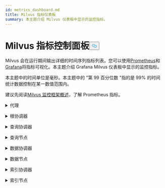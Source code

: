 ```yaml
---
id: metrics_dashboard.md
title: Milvus 指标仪表板
summary: 本主题介绍 Milvus 仪表板中显示的监控指标。
---
```

<h1 id="Milvus-Metrics-Dashboard" class="common-anchor-header">Milvus 指标控制面板<button data-href="#Milvus-Metrics-Dashboard" class="anchor-icon" translate="no">
      <svg translate="no"
        aria-hidden="true"
        focusable="false"
        height="20"
        version="1.1"
        viewBox="0 0 16 16"
        width="16"
      >
        <path
          fill="#0092E4"
          fill-rule="evenodd"
          d="M4 9h1v1H4c-1.5 0-3-1.69-3-3.5S2.55 3 4 3h4c1.45 0 3 1.69 3 3.5 0 1.41-.91 2.72-2 3.25V8.59c.58-.45 1-1.27 1-2.09C10 5.22 8.98 4 8 4H4c-.98 0-2 1.22-2 2.5S3 9 4 9zm9-3h-1v1h1c1 0 2 1.22 2 2.5S13.98 12 13 12H9c-.98 0-2-1.22-2-2.5 0-.83.42-1.64 1-2.09V6.25c-1.09.53-2 1.84-2 3.25C6 11.31 7.55 13 9 13h4c1.45 0 3-1.69 3-3.5S14.5 6 13 6z"
        ></path>
      </svg>
    </button></h1><p>Milvus 会在运行期间输出详细的时间序列指标列表。您可以使用<a href="https://prometheus.io/">Prometheus</a>和<a href="https://grafana.com/">Grafana</a>将指标可视化。本主题介绍 Grafana Milvus 仪表板中显示的监控指标。</p>
<p>本主题中的时间单位是毫秒。本主题中的 "第 99 百分位数 "指的是 99% 的时间统计数据控制在某一数值范围内。</p>
<p>建议先阅读<a href="/docs/zh/monitor_overview.md">Milvus 监控框架概述</a>，了解 Prometheus 指标。</p>
<p><details><summary>代理</summary></p>
<table>
<thead>
<tr><th>面板</th><th>面板描述</th><th>PromQL （Prometheus 查询语言）</th><th>使用的 Milvus 指标</th><th>Milvus 指标说明</th></tr>
</thead>
<tbody>
<tr><td>搜索向量计数率</td><td>过去两分钟内每个代理每秒查询的向量平均数。</td><td><code translate="no">sum(increase(milvus_proxy_search_vectors_count{app_kubernetes_io_instance=~&quot;$instance&quot;, app_kubernetes_io_name=&quot;$app_name&quot;, namespace=&quot;$namespace&quot;}[2m])/120) by (pod, node_id)</code></td><td><code translate="no">milvus_proxy_search_vectors_count</code></td><td>累计查询的向量数。</td></tr>
<tr><td>插入向量计数率</td><td>每个代理在过去两分钟内平均每秒插入的向量数。</td><td><code translate="no">sum(increase(milvus_proxy_insert_vectors_count{app_kubernetes_io_instance=~&quot;$instance&quot;, app_kubernetes_io_name=&quot;$app_name&quot;, namespace=&quot;$namespace&quot;}[2m])/120) by (pod, node_id)</code></td><td><code translate="no">milvus_proxy_insert_vectors_count</code></td><td>插入向量的累计数量。</td></tr>
<tr><td>搜索延迟</td><td>每个代理在过去两分钟内接收搜索和查询请求的平均延迟和第 99 百分位数。</td><td>P99:<br/> <code translate="no">histogram_quantile(0.99, sum by (le, query_type, pod, node_id) (rate(milvus_proxy_sq_latency_bucket{app_kubernetes_io_instance=~&quot;$instance&quot;, app_kubernetes_io_name=&quot;$app_name&quot;, namespace=&quot;$namespace&quot;}[2m])))</code> <br/> AVG:<br/> <code translate="no">sum(increase(milvus_proxy_sq_latency_sum{app_kubernetes_io_instance=~&quot;$instance&quot;, app_kubernetes_io_name=&quot;$app_name&quot;, namespace=&quot;$namespace&quot;}[2m])) by (pod, node_id, query_type) / sum(increase(milvus_proxy_sq_latency_count{app_kubernetes_io_instance=~&quot;$instance&quot;, app_kubernetes_io_name=&quot;$app_name&quot;, namespace=&quot;$namespace&quot;}[2m])) by (pod, node_id, query_type)</code></td><td><code translate="no">milvus_proxy_sq_latency</code></td><td>搜索和查询请求的延迟。</td></tr>
<tr><td>集合搜索延迟</td><td>每个代理在过去两分钟内接收特定集合的搜索和查询请求的平均延迟时间和第 99 百分位数。</td><td>P99:<br/> <code translate="no">histogram_quantile(0.99, sum by (le, query_type, pod, node_id) (rate(milvus_proxy_collection_sq_latency_bucket{app_kubernetes_io_instance=~&quot;$instance&quot;, app_kubernetes_io_name=&quot;$app_name&quot;, namespace=&quot;$namespace&quot;, collection_name=~&quot;$collection&quot;}[2m])))</code> <br/> AVG:<br/> <code translate="no">sum(increase(milvus_proxy_collection_sq_latency_sum{app_kubernetes_io_instance=~&quot;$instance&quot;, app_kubernetes_io_name=&quot;$app_name&quot;, namespace=&quot;$namespace&quot;, collection_name=~&quot;$collection&quot;}[2m])) by (pod, node_id, query_type) / sum(increase(milvus_proxy_collection_sq_latency_count{app_kubernetes_io_instance=~&quot;$instance&quot;, app_kubernetes_io_name=&quot;$app_name&quot;, namespace=&quot;$namespace&quot;, collection_name=~&quot;$collection&quot;}[2m])) by (pod, node_id, query_type)</code></td><td><code translate="no">milvus_proxy_collection_sq_latency_sum</code></td><td>对特定数据集的搜索和查询请求的延迟</td></tr>
<tr><td>突变延迟</td><td>每个代理在过去两分钟内接收突变请求的平均延迟时间和延迟时间的第 99 百分位数。</td><td>p99:<br/> <code translate="no">histogram_quantile(0.99, sum by (le, msg_type, pod, node_id) (rate(milvus_proxy_mutation_latency_bucket{app_kubernetes_io_instance=~&quot;$instance&quot;, app_kubernetes_io_name=&quot;$app_name&quot;, namespace=&quot;$namespace&quot;}[2m])))</code> <br/> avg:<br/> <code translate="no">sum(increase(milvus_proxy_mutation_latency_sum{app_kubernetes_io_instance=~&quot;$instance&quot;, app_kubernetes_io_name=&quot;$app_name&quot;, namespace=&quot;$namespace&quot;}[2m])) by (pod, node_id, msg_type) / sum(increase(milvus_proxy_mutation_latency_count{app_kubernetes_io_instance=~&quot;$instance&quot;, app_kubernetes_io_name=&quot;$app_name&quot;, namespace=&quot;$namespace&quot;}[2m])) by (pod, node_id, msg_type)</code></td><td><code translate="no">milvus_proxy_mutation_latency_sum</code></td><td>突变请求的延迟。</td></tr>
<tr><td>集合突变延迟</td><td>每个代理在过去两分钟内接收到特定集合的突变请求的平均延迟时间和第 99 百分位数。</td><td>P99:<br/> <code translate="no">histogram_quantile(0.99, sum by (le, query_type, pod, node_id) (rate(milvus_proxy_collection_sq_latency_bucket{app_kubernetes_io_instance=~&quot;$instance&quot;, app_kubernetes_io_name=&quot;$app_name&quot;, namespace=&quot;$namespace&quot;, collection_name=~&quot;$collection&quot;}[2m])))</code> <br/> AVG:<br/> <code translate="no">sum(increase(milvus_proxy_collection_sq_latency_sum{app_kubernetes_io_instance=~&quot;$instance&quot;, app_kubernetes_io_name=&quot;$app_name&quot;, namespace=&quot;$namespace&quot;, collection_name=~&quot;$collection&quot;}[2m])) by (pod, node_id, query_type) / sum(increase(milvus_proxy_collection_sq_latency_count{app_kubernetes_io_instance=~&quot;$instance&quot;, app_kubernetes_io_name=&quot;$app_name&quot;, namespace=&quot;$namespace&quot;, collection_name=~&quot;$collection&quot;}[2m])) by (pod, node_id, query_type)</code></td><td><code translate="no">milvus_proxy_collection_sq_latency_sum</code></td><td>向特定集合发送突变请求的延迟</td></tr>
<tr><td>等待搜索结果延迟</td><td>代理在过去两分钟内发送搜索和查询请求以及接收结果之间的平均延迟和第 99 百分位数。</td><td>p99:<br/> <code translate="no">histogram_quantile(0.99, sum by (le, query_type, pod, node_id) (rate(milvus_proxy_sq_wait_result_latency_bucket{app_kubernetes_io_instance=~&quot;$instance&quot;, app_kubernetes_io_name=&quot;$app_name&quot;, namespace=&quot;$namespace&quot;}[2m])))</code> <br/> avg:<br/> <code translate="no">sum(increase(milvus_proxy_sq_wait_result_latency_sum{app_kubernetes_io_instance=~&quot;$instance&quot;, app_kubernetes_io_name=&quot;$app_name&quot;, namespace=&quot;$namespace&quot;}[2m])) by (pod, node_id, query_type) / sum(increase(milvus_proxy_sq_wait_result_latency_count{app_kubernetes_io_instance=~&quot;$instance&quot;, app_kubernetes_io_name=&quot;$app_name&quot;, namespace=&quot;$namespace&quot;}[2m])) by (pod, node_id, query_type)</code></td><td><code translate="no">milvus_proxy_sq_wait_result_latency</code></td><td>发送搜索和查询请求与接收结果之间的延迟。</td></tr>
<tr><td>减少搜索结果延迟</td><td>过去两分钟内通过代理聚合搜索和查询结果的平均延迟和第 99 百分位数延迟。</td><td>P99:<br/> <code translate="no">histogram_quantile(0.99, sum by (le, query_type, pod, node_id) (rate(milvus_proxy_sq_reduce_result_latency_bucket{app_kubernetes_io_instance=~&quot;$instance&quot;, app_kubernetes_io_name=&quot;$app_name&quot;, namespace=&quot;$namespace&quot;}[2m])))</code> <br/> AVG:<br/> <code translate="no">sum(increase(milvus_proxy_sq_reduce_result_latency_sum{app_kubernetes_io_instance=~&quot;$instance&quot;, app_kubernetes_io_name=&quot;$app_name&quot;, namespace=&quot;$namespace&quot;}[2m])) by (pod, node_id, query_type) / sum(increase(milvus_proxy_sq_reduce_result_latency_count{app_kubernetes_io_instance=~&quot;$instance&quot;, app_kubernetes_io_name=&quot;$app_name&quot;, namespace=&quot;$namespace&quot;}[2m])) by (pod, node_id, query_type)</code></td><td><code translate="no">milvus_proxy_sq_reduce_result_latency</code></td><td>汇总每个查询节点返回的搜索和查询结果的延迟。</td></tr>
<tr><td>解码搜索结果延迟</td><td>过去两分钟内通过代理解码搜索和查询结果的平均延迟和第 99 百分位数延迟。</td><td>P99:<br/> <code translate="no">histogram_quantile(0.99, sum by (le, query_type, pod, node_id) (rate(milvus_proxy_sq_decode_result_latency_bucket{app_kubernetes_io_instance=~&quot;$instance&quot;, app_kubernetes_io_name=&quot;$app_name&quot;, namespace=&quot;$namespace&quot;}[2m])))</code> <br/> AVG:<br/> <code translate="no">sum(increase(milvus_proxy_sq_decode_result_latency_sum{app_kubernetes_io_instance=~&quot;$instance&quot;, app_kubernetes_io_name=&quot;$app_name&quot;, namespace=&quot;$namespace&quot;}[2m])) by (pod, node_id, query_type) / sum(increase(milvus_proxy_sq_decode_resultlatency_count{app_kubernetes_io_instance=~&quot;$instance&quot;, app_kubernetes_io_name=&quot;$app_name&quot;, namespace=&quot;$namespace&quot;}[2m])) by (pod, node_id, query_type)</code></td><td><code translate="no">milvus_proxy_sq_decode_result_latency</code></td><td>解码每个搜索和查询结果的延迟。</td></tr>
<tr><td>信息流对象数</td><td>过去两分钟内，每个代理在相应物理主题上创建的 msgstream 对象的平均、最大和最小数量。</td><td><code translate="no">avg(milvus_proxy_msgstream_obj_num{app_kubernetes_io_instance=~&quot;$instance&quot;, app_kubernetes_io_name=&quot;$app_name&quot;, namespace=&quot;$namespace&quot;}) by (pod, node_id) max(milvus_proxy_msgstream_obj_num{app_kubernetes_io_instance=~&quot;$instance&quot;, app_kubernetes_io_name=&quot;$app_name&quot;, namespace=&quot;$namespace&quot;}) by (pod, node_id) min(milvus_proxy_msgstream_obj_num{app_kubernetes_io_instance=~&quot;$instance&quot;, app_kubernetes_io_name=&quot;$app_name&quot;, namespace=&quot;$namespace&quot;}) by (pod, node_id)</code></td><td><code translate="no">milvus_proxy_msgstream_obj_num</code></td><td>在每个物理主题上创建的 msgstream 对象数。</td></tr>
<tr><td>突变发送延迟</td><td>每个代理在过去两分钟内发送插入或删除请求的平均延迟和第 99 百分位数。</td><td>P99:<br/> <code translate="no">histogram_quantile(0.99, sum by (le, msg_type, pod, node_id) (rate(milvus_proxy_mutation_send_latency_bucket{app_kubernetes_io_instance=~&quot;$instance&quot;, app_kubernetes_io_name=&quot;$app_name&quot;, namespace=&quot;$namespace&quot;}[2m])))</code> <br/> AVG:<br/> <code translate="no">sum(increase(milvus_proxy_mutation_send_latency_sum{app_kubernetes_io_instance=~&quot;$instance&quot;, app_kubernetes_io_name=&quot;$app_name&quot;, namespace=&quot;$namespace&quot;}[2m])) by (pod, node_id, msg_type) / sum(increase(milvus_proxy_mutation_send_latency_count{app_kubernetes_io_instance=~&quot;$instance&quot;, app_kubernetes_io_name=&quot;$app_name&quot;, namespace=&quot;$namespace&quot;}[2m])) by (pod, node_id, msg_type)</code></td><td><code translate="no">milvus_proxy_mutation_send_latency</code></td><td>发送插入或删除请求的延迟。</td></tr>
<tr><td>缓存命中率</td><td>过去两分钟内每秒包括<code translate="no">GeCollectionID</code> 、<code translate="no">GetCollectionInfo</code> 和<code translate="no">GetCollectionSchema</code> 在内的操作的平均缓存命中率。</td><td><code translate="no">sum(increase(milvus_proxy_cache_hit_count{app_kubernetes_io_instance=~&quot;$instance&quot;, app_kubernetes_io_name=&quot;$app_name&quot;, namespace=&quot;$namespace&quot;, cache_state=&quot;hit&quot;}[2m])/120) by(cache_name, pod, node_id) / sum(increase(milvus_proxy_cache_hit_count{app_kubernetes_io_instance=~&quot;$instance&quot;, app_kubernetes_io_name=&quot;$app_name&quot;, namespace=&quot;$namespace&quot;}[2m])/120) by(cache_name, pod, node_id)</code></td><td><code translate="no">milvus_proxy_cache_hit_count</code></td><td>每个缓存读取操作的命中率和失败率统计。</td></tr>
<tr><td>缓存更新延迟</td><td>过去两分钟内各代理更新缓存延迟的平均值和第 99 百分位数。</td><td>P99:<br/> <code translate="no">histogram_quantile(0.99, sum by (le, pod, node_id) (rate(milvus_proxy_cache_update_latency_bucket{app_kubernetes_io_instance=~&quot;$instance&quot;, app_kubernetes_io_name=&quot;$app_name&quot;, namespace=&quot;$namespace&quot;}[2m])))</code> <br/> AVG:<br/> <code translate="no">sum(increase(milvus_proxy_cache_update_latency_sum{app_kubernetes_io_instance=~&quot;$instance&quot;, app_kubernetes_io_name=&quot;$app_name&quot;, namespace=&quot;$namespace&quot;}[2m])) by (pod, node_id) / sum(increase(milvus_proxy_cache_update_latency_count{app_kubernetes_io_instance=~&quot;$instance&quot;, app_kubernetes_io_name=&quot;$app_name&quot;, namespace=&quot;$namespace&quot;}[2m])) by (pod, node_id)</code></td><td><code translate="no">milvus_proxy_cache_update_latency</code></td><td>每次更新缓存的延迟。</td></tr>
<tr><td>同步时间</td><td>每个代理在其相应物理通道中同步的平均、最大和最小历时。</td><td><code translate="no">avg(milvus_proxy_sync_epoch_time{app_kubernetes_io_instance=~&quot;$instance&quot;, app_kubernetes_io_name=&quot;$app_name&quot;, namespace=&quot;$namespace&quot;}) by (pod, node_id) max(milvus_proxy_sync_epoch_time{app_kubernetes_io_instance=~&quot;$instance&quot;, app_kubernetes_io_name=&quot;$app_name&quot;, namespace=&quot;$namespace&quot;}) by (pod, node_id) min(milvus_proxy_sync_epoch_time{app_kubernetes_io_instance=~&quot;$instance&quot;, app_kubernetes_io_name=&quot;$app_name&quot;, namespace=&quot;$namespace&quot;}) by (pod, node_id)</code></td><td><code translate="no">milvus_proxy_sync_epoch_time</code></td><td>每个物理通道的纪元时间（Unix 时间，自 1970 年 1 月 1 日起经过的毫秒数）。    <br/>    除了物理通道外，还有一个默认的<code translate="no">ChannelName</code> 。</td></tr>
<tr><td>应用 PK 延迟</td><td>每个代理在过去两分钟内主键应用延迟的平均值和第 99 百分位数。</td><td>p99:<br/> <code translate="no">histogram_quantile(0.99, sum by (le, pod, node_id) (rate(milvus_proxy_apply_pk_latency_bucket{app_kubernetes_io_instance=~&quot;$instance&quot;, app_kubernetes_io_name=&quot;$app_name&quot;, namespace=&quot;$namespace&quot;}[2m])))</code> <br/> avg:<br/> <code translate="no">sum(increase(milvus_proxy_apply_pk_latency_sum{app_kubernetes_io_instance=~&quot;$instance&quot;, app_kubernetes_io_name=&quot;$app_name&quot;, namespace=&quot;$namespace&quot;}[2m])) by (pod, node_id) / sum(increase(milvus_proxy_apply_pk_latency_count{app_kubernetes_io_instance=~&quot;$instance&quot;, app_kubernetes_io_name=&quot;$app_name&quot;, namespace=&quot;$namespace&quot;}[2m])) by (pod, node_id)</code></td><td><code translate="no">milvus_proxy_apply_pk_latency</code></td><td>应用主键的延迟。</td></tr>
<tr><td>应用时间戳延迟</td><td>过去两分钟内每个代理应用时间戳延迟的平均延迟和第 99 百分位数。</td><td>p99:<br/> <code translate="no">histogram_quantile(0.99, sum by (le, pod, node_id) (rate(milvus_proxy_apply_timestamp_latency_bucket{app_kubernetes_io_instance=~&quot;$instance&quot;, app_kubernetes_io_name=&quot;$app_name&quot;, namespace=&quot;$namespace&quot;}[2m])))</code> <br/> avg:<br/> <code translate="no">sum(increase(milvus_proxy_apply_timestamp_latency_sum{app_kubernetes_io_instance=~&quot;$instance&quot;, app_kubernetes_io_name=&quot;$app_name&quot;, namespace=&quot;$namespace&quot;}[2m])) by (pod, node_id) / sum(increase(milvus_proxy_apply_timestamp_latency_count{app_kubernetes_io_instance=~&quot;$instance&quot;, app_kubernetes_io_name=&quot;$app_name&quot;, namespace=&quot;$namespace&quot;}[2m])) by (pod, node_id)</code></td><td><code translate="no">milvus_proxy_apply_timestamp_latency</code></td><td>应用时间戳的延迟。</td></tr>
<tr><td>请求成功率</td><td>每个代理每秒收到的成功请求数，包括每种请求类型的详细分类。可能的请求类型包括 DescribeCollection、DescribeIndex、GetCollectionStatistics、HasCollection、Search、Query、ShowPartitions、Insert 等。</td></tr>
<tr><td><code translate="no">sum(increase(milvus_proxy_req_count{app_kubernetes_io_instance=~&quot;$instance&quot;, app_kubernetes_io_name=&quot;$app_name&quot;, namespace=&quot;$namespace&quot;, status=&quot;success&quot;}[2m])/120) by(function_name, pod, node_id)</code></td><td><code translate="no">milvus_proxy_req_count</code></td><td>所有类型接收请求的数量</td></tr>
<tr><td>请求失败率</td><td>每个代理每秒收到的失败请求数，包括每种请求类型的详细分类。可能的请求类型包括 DescribeCollection、DescribeIndex、GetCollectionStatistics、HasCollection、Search、Query、ShowPartitions、Insert 等。</td></tr>
<tr><td><code translate="no">sum(increase(milvus_proxy_req_count{app_kubernetes_io_instance=~&quot;$instance&quot;, app_kubernetes_io_name=&quot;$app_name&quot;, namespace=&quot;$namespace&quot;, status=&quot;fail&quot;}[2m])/120) by(function_name, pod, node_id)</code></td><td><code translate="no">milvus_proxy_req_count</code></td><td>所有类型接收请求的数量</td></tr>
<tr><td>请求延迟</td><td>每个代理接收所有类型请求的平均延迟时间和延迟时间的第 99 百分位数</td><td>p99:<br/> <code translate="no">histogram_quantile(0.99, sum by (le, pod, node_id, function_name) (rate(milvus_proxy_req_latency_bucket{app_kubernetes_io_instance=~&quot;$instance&quot;, app_kubernetes_io_name=&quot;$app_name&quot;, namespace=&quot;$namespace&quot;}[2m])))</code> <br/> avg:<br/> <code translate="no">sum(increase(milvus_proxy_req_latency_sum{app_kubernetes_io_instance=~&quot;$instance&quot;, app_kubernetes_io_name=&quot;$app_name&quot;, namespace=&quot;$namespace&quot;}[2m])) by (pod, node_id, function_name) / sum(increase(milvus_proxy_req_latency_count{app_kubernetes_io_instance=~&quot;$instance&quot;, app_kubernetes_io_name=&quot;$app_name&quot;, namespace=&quot;$namespace&quot;}[2m])) by (pod, node_id, function_name)</code></td><td><code translate="no">milvus_proxy_req_latency</code></td><td>所有类型接收请求的延迟</td></tr>
<tr><td>插入/删除请求字节率</td><td>代理在过去两分钟内每秒收到的插入和删除请求的字节数。</td><td><code translate="no">sum(increase(milvus_proxy_receive_bytes_count{app_kubernetes_io_instance=~&quot;$instance&quot;, app_kubernetes_io_name=&quot;$app_name&quot;, namespace=&quot;$namespace&quot;}[2m])/120) by(pod, node_id)</code></td><td><code translate="no">milvus_proxy_receive_bytes_count</code></td><td>插入和删除请求的计数。</td></tr>
<tr><td>发送字节率</td><td>每个代理在过去两分钟内响应搜索和查询请求时，每秒发回客户端的字节数。</td><td><code translate="no">sum(increase(milvus_proxy_send_bytes_count{app_kubernetes_io_instance=~&quot;$instance&quot;, app_kubernetes_io_name=&quot;$app_name&quot;, namespace=&quot;$namespace&quot;}[2m])/120) by(pod, node_id)</code></td><td><code translate="no">milvus_proxy_send_bytes_count</code></td><td>每个代理在响应搜索和查询请求时发回客户端的字节数。</td></tr>
</tbody>
</table>
<p></details></p>
<p><details><summary>根协调器</summary></p>
<table>
<thead>
<tr><th>面板</th><th>面板描述</th><th>PromQL （普罗米修斯查询语言）</th><th>使用的 Milvus 指标</th><th>Milvus 指标说明</th></tr>
</thead>
<tbody>
<tr><td>代理节点数</td><td>创建的代理节点数。</td><td><code translate="no">sum(milvus_rootcoord_proxy_num{app_kubernetes_io_instance=~&quot;$instance&quot;, app_kubernetes_io_name=&quot;$app_name&quot;, namespace=&quot;$namespace&quot;}) by (app_kubernetes_io_instance)</code></td><td><code translate="no">milvus_rootcoord_proxy_num</code></td><td>代理节点数。</td></tr>
<tr><td>同步时间</td><td>每个物理通道（PChannel）中每个根节点同步的平均、最长和最短纪元时间。</td><td><code translate="no">avg(milvus_rootcoord_sync_epoch_time{app_kubernetes_io_instance=~&quot;$instance&quot;, app_kubernetes_io_name=&quot;$app_name&quot;, namespace=&quot;$namespace&quot;}) by (app_kubernetes_io_instance) max(milvus_rootcoord_sync_epoch_time{app_kubernetes_io_instance=~&quot;$instance&quot;, app_kubernetes_io_name=&quot;$app_name&quot;, namespace=&quot;$namespace&quot;}) by (app_kubernetes_io_instance) min(milvus_rootcoord_sync_epoch_time{app_kubernetes_io_instance=~&quot;$instance&quot;, app_kubernetes_io_name=&quot;$app_name&quot;, namespace=&quot;$namespace&quot;}) by (app_kubernetes_io_instance)</code></td><td><code translate="no">milvus_rootcoord_sync_epoch_time</code></td><td>每个物理通道的纪元时间（Unix 时间，自 1970 年 1 月 1 日起经过的毫秒数）。</td></tr>
<tr><td>DDL 请求率</td><td>过去两分钟内每秒 DDL 请求的状态和数量。</td><td><code translate="no">sum(increase(milvus_rootcoord_ddl_req_count{app_kubernetes_io_instance=~&quot;$instance&quot;, app_kubernetes_io_name=&quot;$app_name&quot;, namespace=&quot;$namespace&quot;}[2m])/120) by (status, function_name)</code></td><td><code translate="no">milvus_rootcoord_ddl_req_count</code></td><td>DDL 请求总数，包括<code translate="no">CreateCollection</code>,<code translate="no">DescribeCollection</code>,<code translate="no">DescribeSegments</code>,<code translate="no">HasCollection</code>,<code translate="no">ShowCollections</code>,<code translate="no">ShowPartitions</code>, 和<code translate="no">ShowSegments</code> 。</td></tr>
<tr><td>DDL 请求延迟</td><td>过去两分钟内 DDL 请求延迟的平均值和第 99 百分位数。</td><td>P99:<br/> <code translate="no">histogram_quantile(0.99, sum by (le, function_name) (rate(milvus_rootcoord_ddl_req_latency_bucket{app_kubernetes_io_instance=~&quot;$instance&quot;, app_kubernetes_io_name=&quot;$app_name&quot;, namespace=&quot;$namespace&quot;}[2m])))</code> <br/> AVG:<br/> <code translate="no">sum(increase(milvus_rootcoord_ddl_req_latency_sum{app_kubernetes_io_instance=~&quot;$instance&quot;, app_kubernetes_io_name=&quot;$app_name&quot;, namespace=&quot;$namespace&quot;}[2m])) by (function_name) / sum(increase(milvus_rootcoord_ddl_req_latency_count{app_kubernetes_io_instance=~&quot;$instance&quot;, app_kubernetes_io_name=&quot;$app_name&quot;, namespace=&quot;$namespace&quot;}[2m])) by (function_name)</code></td><td><code translate="no">milvus_rootcoord_ddl_req_latency</code></td><td>所有类型 DDL 请求的延迟。</td></tr>
<tr><td>同步定时器延迟</td><td>根协调器在过去两分钟内将所有时间戳同步到 PChannel 所用时间的平均延迟和第 99 百分位数。</td><td>p99:<br/> <code translate="no">histogram_quantile(0.99, sum by (le) (rate(milvus_rootcoord_sync_timetick_latency_bucket{app_kubernetes_io_instance=~&quot;$instance&quot;, app_kubernetes_io_name=&quot;$app_name&quot;, namespace=&quot;$namespace&quot;}[2m])))</code> <br/> avg:<br/> <code translate="no">sum(increase(milvus_rootcoord_sync_timetick_latency_sum{app_kubernetes_io_instance=~&quot;$instance&quot;, app_kubernetes_io_name=&quot;$app_name&quot;, namespace=&quot;$namespace&quot;}[2m])) / sum(increase(milvus_rootcoord_sync_timetick_latency_count{app_kubernetes_io_instance=~&quot;$instance&quot;, app_kubernetes_io_name=&quot;$app_name&quot;, namespace=&quot;$namespace&quot;}[2m]))</code></td><td><code translate="no">milvus_rootcoord_sync_timetick_latency</code></td><td>根协调器将所有时间戳同步到 PChannel 所用的时间。</td></tr>
<tr><td>ID 分配率</td><td>根协调器在过去两分钟内每秒分配的 ID 数量。</td><td><code translate="no">sum(increase(milvus_rootcoord_id_alloc_count{app_kubernetes_io_instance=~&quot;$instance&quot;, app_kubernetes_io_name=&quot;$app_name&quot;, namespace=&quot;$namespace&quot;}[2m])/120)</code></td><td><code translate="no">milvus_rootcoord_id_alloc_count</code></td><td>根协调器分配的 ID 的累计数量。</td></tr>
<tr><td>时间戳</td><td>根协调器的最新时间戳。</td><td><code translate="no">milvus_rootcoord_timestamp{app_kubernetes_io_instance=~&quot;$instance&quot;, app_kubernetes_io_name=&quot;$app_name&quot;, namespace=&quot;$namespace&quot;}</code></td><td><code translate="no">milvus_rootcoord_timestamp</code></td><td>根协调器的最新时间戳。</td></tr>
<tr><td>保存的时间戳</td><td>根协调器保存在元存储中的预分配时间戳。</td><td><code translate="no">milvus_rootcoord_timestamp_saved{app_kubernetes_io_instance=~&quot;$instance&quot;, app_kubernetes_io_name=&quot;$app_name&quot;, namespace=&quot;$namespace&quot;}</code></td><td><code translate="no">milvus_rootcoord_timestamp_saved</code></td><td>根节点保存在元存储中的预分配时间戳。     <br/>    时间戳提前 3 秒分配。时间戳每 50 毫秒更新一次并保存在元存储中。</td></tr>
<tr><td>集合总数</td><td>集合总数。</td><td><code translate="no">sum(milvus_rootcoord_collection_num{app_kubernetes_io_instance=~&quot;$instance&quot;, app_kubernetes_io_name=&quot;$app_name&quot;, namespace=&quot;$namespace&quot;}) by (app_kubernetes_io_instance)</code></td><td><code translate="no">milvus_rootcoord_collection_num</code></td><td>Milvus 当前存在的集合总数。</td></tr>
<tr><td>分区数</td><td>分区总数。</td><td><code translate="no">sum(milvus_rootcoord_partition_num{app_kubernetes_io_instance=~&quot;$instance&quot;, app_kubernetes_io_name=&quot;$app_name&quot;, namespace=&quot;$namespace&quot;}) by (app_kubernetes_io_instance)</code></td><td><code translate="no">milvus_rootcoord_partition_num</code></td><td>Milvus 当前存在的分区总数。</td></tr>
<tr><td>DML 通道数</td><td>DML 通道总数。</td><td><code translate="no">sum(milvus_rootcoord_dml_channel_num{app_kubernetes_io_instance=~&quot;$instance&quot;, app_kubernetes_io_name=&quot;$app_name&quot;, namespace=&quot;$namespace&quot;}) by (app_kubernetes_io_instance)</code></td><td><code translate="no">milvus_rootcoord_dml_channel_num</code></td><td>Milvus 当前的 DML 通道总数。</td></tr>
<tr><td>消息流总数</td><td>msgstream 总数。</td><td><code translate="no">sum(milvus_rootcoord_msgstream_obj_num{app_kubernetes_io_instance=~&quot;$instance&quot;, app_kubernetes_io_name=&quot;$app_name&quot;, namespace=&quot;$namespace&quot;}) by (app_kubernetes_io_instance)</code></td><td><code translate="no">milvus_rootcoord_msgstream_obj_num</code></td><td>Milvus 当前的 msgstream 总数。</td></tr>
<tr><td>凭证总数</td><td>凭证总数。</td><td><code translate="no">sum(milvus_rootcoord_credential_num{app_kubernetes_io_instance=~&quot;$instance&quot;, app_kubernetes_io_name=&quot;$app_name&quot;, namespace=&quot;$namespace&quot;}) by (app_kubernetes_io_instance)</code></td><td><code translate="no">milvus_rootcoord_credential_num</code></td><td>Milvus 当前的证书总数。</td></tr>
<tr><td>滴答时间延迟</td><td>所有数据节点和查询节点上流量图的最大时间刻度延迟之和。</td><td><code translate="no">sum(milvus_rootcoord_time_tick_delay{app_kubernetes_io_instance=~&quot;$instance&quot;, app_kubernetes_io_name=&quot;$app_name&quot;, namespace=&quot;$namespace&quot;}) by (app_kubernetes_io_instance)</code></td><td><code translate="no">milvus_rootcoord_time_tick_delay</code></td><td>每个数据节点和查询节点上流量图的最大时间刻度延迟。</td></tr>
</tbody>
</table>
<p></details></p>
<p><details><summary>查询协调器</summary></p>
<table>
<thead>
<tr><th>面板</th><th>面板描述</th><th>PromQL （Prometheus 查询语言）</th><th>使用的 Milvus 指标</th><th>Milvus 指标描述</th></tr>
</thead>
<tbody>
<tr><td>已加载的集合数</td><td>当前加载到内存中的集合数量。</td><td><code translate="no">sum(milvus_querycoord_collection_num{app_kubernetes_io_instance=~&quot;$instance&quot;, app_kubernetes_io_name=&quot;$app_name&quot;, namespace=&quot;$namespace&quot;}) by (app_kubernetes_io_instance)</code></td><td><code translate="no">milvus_querycoord_collection_num</code></td><td>Milvus 当前加载的集合数量。</td></tr>
<tr><td>加载的实体数</td><td>当前加载到内存中的实体数量。</td><td><code translate="no">sum(milvus_querycoord_entity_num{app_kubernetes_io_instance=~&quot;$instance&quot;, app_kubernetes_io_name=&quot;$app_name&quot;, namespace=&quot;$namespace&quot;}) by (app_kubernetes_io_instance)</code></td><td><code translate="no">milvus_querycoord_entitiy_num</code></td><td>Milvus 当前加载的实体数量。</td></tr>
<tr><td>加载请求率</td><td>过去两分钟内每秒的加载请求数。</td><td><code translate="no">sum(increase(milvus_querycoord_load_req_count{app_kubernetes_io_instance=~&quot;$instance&quot;, app_kubernetes_io_name=&quot;$app_name&quot;, namespace=&quot;$namespace&quot;}[2m])120) by (status)</code></td><td><code translate="no">milvus_querycoord_load_req_count</code></td><td>累计加载请求数。</td></tr>
<tr><td>释放请求率</td><td>过去两分钟内每秒的释放请求数。</td><td><code translate="no">sum(increase(milvus_querycoord_release_req_count{app_kubernetes_io_instance=~&quot;$instance&quot;, app_kubernetes_io_name=&quot;$app_name&quot;, namespace=&quot;$namespace&quot;}[2m])/120) by (status)</code></td><td><code translate="no">milvus_querycoord_release_req_count</code></td><td>累计释放请求数。</td></tr>
<tr><td>负载请求延迟</td><td>过去两分钟内负载请求延迟的平均值和第 99 百分位数。</td><td>P99:<br/> <code translate="no">histogram_quantile(0.99, sum by (le) (rate(milvus_querycoord_load_latency_bucket{app_kubernetes_io_instance=~&quot;$instance&quot;, app_kubernetes_io_name=&quot;$app_name&quot;, namespace=&quot;$namespace&quot;}[2m])))</code> <br/> AVG:<br/> <code translate="no">sum(increase(milvus_querycoord_load_latency_sum{app_kubernetes_io_instance=~&quot;$instance&quot;, app_kubernetes_io_name=&quot;$app_name&quot;, namespace=&quot;$namespace&quot;}[2m])) / sum(increase(milvus_querycoord_load_latency_count{app_kubernetes_io_instance=~&quot;$instance&quot;, app_kubernetes_io_name=&quot;$app_name&quot;, namespace=&quot;$namespace&quot;}[2m]))</code></td><td><code translate="no">milvus_querycoord_load_latency</code></td><td>完成负载请求所用的时间。</td></tr>
<tr><td>释放请求延迟</td><td>过去两分钟内发布请求延迟的平均延迟和第 99 百分位数。</td><td>p99:<br/> <code translate="no">histogram_quantile(0.99, sum by (le) (rate(milvus_querycoord_release_latency_bucket{app_kubernetes_io_instance=~&quot;$instance&quot;, app_kubernetes_io_name=&quot;$app_name&quot;, namespace=&quot;$namespace&quot;}[2m])))</code> <br/> avg:<br/> <code translate="no">sum(increase(milvus_querycoord_release_latency_sum{app_kubernetes_io_instance=~&quot;$instance&quot;, app_kubernetes_io_name=&quot;$app_name&quot;, namespace=&quot;$namespace&quot;}[2m])) / sum(increase(milvus_querycoord_release_latency_count{app_kubernetes_io_instance=~&quot;$instance&quot;, app_kubernetes_io_name=&quot;$app_name&quot;, namespace=&quot;$namespace&quot;}[2m]))</code></td><td><code translate="no">milvus_querycoord_release_latency</code></td><td>完成一个释放请求所用的时间。</td></tr>
<tr><td>子负载任务</td><td>子负载任务的数量。</td><td><code translate="no">sum(milvus_querycoord_child_task_num{app_kubernetes_io_instance=~&quot;$instance&quot;, app_kubernetes_io_name=&quot;$app_name&quot;, namespace=&quot;$namespace&quot;}) by (app_kubernetes_io_instance)</code></td><td><code translate="no">milvus_querycoord_child_task_num</code></td><td>子负载任务的数量。    <br/>    一个查询协调器将一个负载请求分成多个子负载任务。</td></tr>
<tr><td>父负载任务</td><td>父负载任务数。</td><td><code translate="no">sum(milvus_querycoord_parent_task_num{app_kubernetes_io_instance=~&quot;$instance&quot;, app_kubernetes_io_name=&quot;$app_name&quot;, namespace=&quot;$namespace&quot;}) by (app_kubernetes_io_instance)</code></td><td><code translate="no">milvus_querycoord_parent_task_num</code></td><td>子负载任务的数量。    <br/>    每个负载请求对应任务队列中的一个父任务。</td></tr>
<tr><td>子负载任务延迟</td><td>子负载任务在过去两分钟内的平均延迟和第 99 百分位延迟。</td><td>P99:<br/> <code translate="no">histogram_quantile(0.99, sum by (le) (rate(milvus_querycoord_child_task_latency_bucket{app_kubernetes_io_instance=~&quot;$instance&quot;, app_kubernetes_io_name=&quot;$app_name&quot;, namespace=&quot;$namespace&quot;}[2m])))</code> <br/> AVG:<br/> <code translate="no">sum(increase(milvus_querycoord_child_task_latency_sum{app_kubernetes_io_instance=~&quot;$instance&quot;, app_kubernetes_io_name=&quot;$app_name&quot;, namespace=&quot;$namespace&quot;}[2m])) / sum(increase(milvus_querycoord_child_task_latency_count{app_kubernetes_io_instance=~&quot;$instance&quot;, app_kubernetes_io_name=&quot;$app_name&quot;, namespace=&quot;$namespace&quot;}[2m])) namespace&quot;}[2m])))</code></td><td><code translate="no">milvus_querycoord_child_task_latency</code></td><td>完成子加载任务的延迟。</td></tr>
<tr><td>查询节点数</td><td>查询协调器管理的查询节点数。</td><td><code translate="no">sum(milvus_querycoord_querynode_num{app_kubernetes_io_instance=~&quot;$instance&quot;, app_kubernetes_io_name=&quot;$app_name&quot;, namespace=&quot;$namespace&quot;}) by (app_kubernetes_io_instance)</code></td><td><code translate="no">milvus_querycoord_querynode_num</code></td><td>查询协调器管理的查询节点数。</td></tr>
</tbody>
</table>
<p></details></p>
<p><details><summary>查询节点</summary></p>
<table>
<thead>
<tr><th>面板</th><th>面板描述</th><th>PromQL（普罗米修斯查询语言）</th><th>使用的 Milvus 指标</th><th>Milvus 指标描述</th></tr>
</thead>
<tbody>
<tr><td>加载的集合数</td><td>每个查询节点加载到内存中的集合数量。</td><td><code translate="no">sum(milvus_querynode_collection_num{app_kubernetes_io_instance=~&quot;$instance&quot;, app_kubernetes_io_name=&quot;$app_name&quot;, namespace=&quot;$namespace&quot;}) by (pod, node_id)</code></td><td><code translate="no">milvus_querynode_collection_num</code></td><td>每个查询节点加载的集合数。</td></tr>
<tr><td>加载的分区数</td><td>每个查询节点加载到内存中的分区数。</td><td><code translate="no">sum(milvus_querynode_partition_num{app_kubernetes_io_instance=~&quot;$instance&quot;, app_kubernetes_io_name=&quot;$app_name&quot;, namespace=&quot;$namespace&quot;}) by (pod, node_id)</code></td><td><code translate="no">milvus_querynode_partition_num</code></td><td>每个查询节点加载的分区数。</td></tr>
<tr><td>加载的分段数</td><td>每个查询节点加载到内存中的分段数。</td><td><code translate="no">sum(milvus_querynode_segment_num{app_kubernetes_io_instance=~&quot;$instance&quot;, app_kubernetes_io_name=&quot;$app_name&quot;, namespace=&quot;$namespace&quot;}) by (pod, node_id)</code></td><td><code translate="no">milvus_querynode_segment_num</code></td><td>每个查询节点加载的分段数。</td></tr>
<tr><td>可查询实体数</td><td>每个查询节点上可查询和可搜索实体的数量。</td><td><code translate="no">sum(milvus_querynode_entity_num{app_kubernetes_io_instance=~&quot;$instance&quot;, app_kubernetes_io_name=&quot;$app_name&quot;, namespace=&quot;$namespace&quot;}) by (pod, node_id)</code></td><td><code translate="no">milvus_querynode_entity_num</code></td><td>每个查询节点上可查询和可搜索实体的数量。</td></tr>
<tr><td>DML 虚拟通道</td><td>每个查询节点监视的 DML 虚拟通道数。</td><td><code translate="no">sum(milvus_querynode_dml_vchannel_num{app_kubernetes_io_instance=~&quot;$instance&quot;, app_kubernetes_io_name=&quot;$app_name&quot;, namespace=&quot;$namespace&quot;}) by (pod, node_id)</code></td><td><code translate="no">milvus_querynode_dml_vchannel_num</code></td><td>每个查询节点监视的 DML 虚拟通道数。</td></tr>
<tr><td>三角虚拟通道</td><td>每个查询节点监视的 delta 通道数。</td><td><code translate="no">sum(milvus_querynode_delta_vchannel_num{app_kubernetes_io_instance=~&quot;$instance&quot;, app_kubernetes_io_name=&quot;$app_name&quot;, namespace=&quot;$namespace&quot;}) by (pod, node_id)</code></td><td><code translate="no">milvus_querynode_delta_vchannel_num</code></td><td>每个查询节点查看的 delta 通道数。</td></tr>
<tr><td>用户数</td><td>每个查询节点中消费者的数量。</td><td><code translate="no">sum(milvus_querynode_consumer_num{app_kubernetes_io_instance=~&quot;$instance&quot;, app_kubernetes_io_name=&quot;$app_name&quot;, namespace=&quot;$namespace&quot;}) by (pod, node_id)</code></td><td><code translate="no">milvus_querynode_consumer_num</code></td><td>每个查询节点中消费者的数量。</td></tr>
<tr><td>搜索请求率</td><td>每个查询节点每秒收到的搜索和查询请求总数，以及过去两分钟内成功搜索和查询请求的数量。</td><td><code translate="no">sum(increase(milvus_querynode_sq_req_count{app_kubernetes_io_instance=~&quot;$instance&quot;, app_kubernetes_io_name=&quot;$app_name&quot;, namespace=&quot;$namespace&quot;}[2m])/120) by (query_type, status, pod, node_id)</code></td><td><code translate="no">milvus_querynode_sq_req_count</code></td><td>搜索和查询请求的累计数量。</td></tr>
<tr><td>搜索请求延迟</td><td>每个查询节点在过去两分钟内搜索和查询请求所用时间的平均延迟和第 99 百分位数。    <br/>    此面板显示状态为 &quot;成功 &quot;或 &quot;总计 &quot;的搜索和查询请求的延迟。</td><td>P99:<br/> <code translate="no">histogram_quantile(0.99, sum by (le, pod, node_id) (rate(milvus_querynode_sq_req_latency_bucket{app_kubernetes_io_instance=~&quot;$instance&quot;, app_kubernetes_io_name=&quot;$app_name&quot;, namespace=&quot;$namespace&quot;}[2m])))</code> <br/> AVG:<br/> <code translate="no">sum(increase(milvus_querynode_sq_req_latency_sum{app_kubernetes_io_instance=~&quot;$instance&quot;, app_kubernetes_io_name=&quot;$app_name&quot;, namespace=&quot;$namespace&quot;}[2m])) by(pod, node_id, query_type) / sum(increase(milvus_querynode_sq_req_latency_count{app_kubernetes_io_instance=~&quot;$instance&quot;, app_kubernetes_io_name=&quot;$app_name&quot;, namespace=&quot;$namespace&quot;}[2m])) by(pod, node_id, query_type)</code></td><td><code translate="no">milvus_querynode_sq_req_latency</code></td><td>查询节点的搜索请求延迟。</td></tr>
<tr><td>队列中搜索延迟</td><td>过去两分钟内队列中搜索和查询请求的平均延迟和第 99 百分位数延迟。</td><td>P99:<br/> <code translate="no">histogram_quantile(0.99, sum by (le, pod, node_id, query_type) (rate(milvus_querynode_sq_queue_latency_bucket{app_kubernetes_io_instance=~&quot;$instance&quot;, app_kubernetes_io_name=&quot;$app_name&quot;, namespace=&quot;$namespace&quot;}[2m])))</code> <br/> AVG:<br/> <code translate="no">sum(increase(milvus_querynode_sq_queue_latency_sum{app_kubernetes_io_instance=~&quot;$instance&quot;, app_kubernetes_io_name=&quot;$app_name&quot;, namespace=&quot;$namespace&quot;}[2m])) by(pod, node_id, query_type) / sum(increase(milvus_querynode_sq_queue_latency_count{app_kubernetes_io_instance=~&quot;$instance&quot;, app_kubernetes_io_name=&quot;$app_name&quot;, namespace=&quot;$namespace&quot;}[2m])) by(pod, node_id, query_type)</code></td><td><code translate="no">milvus_querynode_sq_queue_latency</code></td><td>查询节点收到的搜索和查询请求的延迟。</td></tr>
<tr><td>搜索段延迟</td><td>每个查询节点在过去两分钟内搜索和查询一个数据段所需时间的平均延迟和第 99 百分位数。    <br/>    段的状态可以是封存或增长。</td><td>p99:<br/> <code translate="no">histogram_quantile(0.99, sum by (le, query_type, segment_state, pod, node_id) (rate(milvus_querynode_sq_segment_latency_bucket{app_kubernetes_io_instance=~&quot;$instance&quot;, app_kubernetes_io_name=&quot;$app_name&quot;, namespace=&quot;$namespace&quot;}[2m])))</code> <br/> avg:<br/> <code translate="no">sum(increase(milvus_querynode_sq_segment_latency_sum{app_kubernetes_io_instance=~&quot;$instance&quot;, app_kubernetes_io_name=&quot;$app_name&quot;, namespace=&quot;$namespace&quot;}[2m])) by(pod, node_id, query_type, segment_state) / sum(increase(milvus_querynode_sq_segment_latency_count{app_kubernetes_io_instance=~&quot;$instance&quot;, app_kubernetes_io_name=&quot;$app_name&quot;, namespace=&quot;$namespace&quot;}[2m])) by(pod, node_id, query_type, segment_state)</code></td><td><code translate="no">milvus_querynode_sq_segment_latency</code></td><td>每个查询节点搜索和查询每个分段所需的时间。</td></tr>
<tr><td>Segcore 请求延迟</td><td>每个查询节点在过去两分钟内搜索和查询 segcore 所花时间的平均延迟和第 99 百分位数。</td><td>P99:<br/> <code translate="no">histogram_quantile(0.99, sum by (le, query_type, pod, node_id) (rate(milvus_querynode_sq_core_latency_bucket{app_kubernetes_io_instance=~&quot;$instance&quot;, app_kubernetes_io_name=&quot;$app_name&quot;, namespace=&quot;$namespace&quot;}[2m])))</code> <br/> AVG:<br/> <code translate="no">sum(increase(milvus_querynode_sq_core_latency_sum{app_kubernetes_io_instance=~&quot;$instance&quot;, app_kubernetes_io_name=&quot;$app_name&quot;, namespace=&quot;$namespace&quot;}[2m])) by(pod, node_id, query_type) / sum(increase(milvus_querynode_sq_core_latency_count{app_kubernetes_io_instance=~&quot;$instance&quot;, app_kubernetes_io_name=&quot;$app_name&quot;, namespace=&quot;$namespace&quot;}[2m])) by(pod, node_id, query_type)</code></td><td><code translate="no">milvus_querynode_sq_core_latency</code></td><td>每个查询节点在 segcore 中搜索和查询所需的时间。</td></tr>
<tr><td>搜索减少延迟</td><td>过去两分钟内，每个查询节点在搜索或查询的缩减阶段所用时间的平均延迟和第 99 百分位数。</td><td>P99:<br/> <code translate="no">histogram_quantile(0.99, sum by (le, pod, node_id, query_type) (rate(milvus_querynode_sq_reduce_latency_bucket{app_kubernetes_io_instance=~&quot;$instance&quot;, app_kubernetes_io_name=&quot;$app_name&quot;, namespace=&quot;$namespace&quot;}[2m])))</code> <br/> AVG:<br/> <code translate="no">sum(increase(milvus_querynode_sq_reduce_latency_sum{app_kubernetes_io_instance=~&quot;$instance&quot;, app_kubernetes_io_name=&quot;$app_name&quot;, namespace=&quot;$namespace&quot;}[2m])) by(pod, node_id, query_type) / sum(increase(milvus_querynode_sq_reduce_latency_count{app_kubernetes_io_instance=~&quot;$instance&quot;, app_kubernetes_io_name=&quot;$app_name&quot;, namespace=&quot;$namespace&quot;}[2m])) by(pod, node_id, query_type)</code></td><td><code translate="no">milvus_querynode_sq_reduce_latency</code></td><td>每个查询在缩减阶段花费的时间。</td></tr>
<tr><td>负载分段延迟</td><td>在过去两分钟内，每个查询节点加载段所需时间的平均延迟和第 99 百分位数。</td><td>P99:<br/> <code translate="no">histogram_quantile(0.99, sum by (le, pod, node_id) (rate(milvus_querynode_load_segment_latency_bucket{app_kubernetes_io_instance=~&quot;$instance&quot;, app_kubernetes_io_name=&quot;$app_name&quot;, namespace=&quot;$namespace&quot;}[2m])))</code> <br/> AVG:<br/> <code translate="no">sum(increase(milvus_querynode_load_segment_latency_sum{app_kubernetes_io_instance=~&quot;$instance&quot;, app_kubernetes_io_name=&quot;$app_name&quot;, namespace=&quot;$namespace&quot;}[2m])) by(pod, node_id) / sum(increase(milvus_querynode_load_segment_latency_count{app_kubernetes_io_instance=~&quot;$instance&quot;, app_kubernetes_io_name=&quot;$app_name&quot;, namespace=&quot;$namespace&quot;}[2m])) by(pod, node_id)</code></td><td><code translate="no">milvus_querynode_load_segment_latency_bucket</code></td><td>每个查询节点加载分段所需的时间。</td></tr>
<tr><td>流程图总数</td><td>每个查询节点中的流程图数量。</td><td><code translate="no">sum(milvus_querynode_flowgraph_num{app_kubernetes_io_instance=~&quot;$instance&quot;, app_kubernetes_io_name=&quot;$app_name&quot;, namespace=&quot;$namespace&quot;}) by (pod, node_id)</code></td><td><code translate="no">milvus_querynode_flowgraph_num</code></td><td>每个查询节点中的流程图数量。</td></tr>
<tr><td>未解决的读取任务长度</td><td>每个查询节点中未解决的读取请求队列的长度。</td><td><code translate="no">sum(milvus_querynode_read_task_unsolved_len{app_kubernetes_io_instance=~&quot;$instance&quot;, app_kubernetes_io_name=&quot;$app_name&quot;, namespace=&quot;$namespace&quot;}) by (pod, node_id)</code></td><td><code translate="no">milvus_querynode_read_task_unsolved_len</code></td><td>未解决读取请求队列的长度。</td></tr>
<tr><td>就绪读取任务长度</td><td>每个查询节点中待执行读取请求队列的长度。</td><td><code translate="no">sum(milvus_querynode_read_task_ready_len{app_kubernetes_io_instance=~&quot;$instance&quot;, app_kubernetes_io_name=&quot;$app_name&quot;, namespace=&quot;$namespace&quot;}) by (pod, node_id)</code></td><td><code translate="no">milvus_querynode_read_task_ready_len</code></td><td>待执行读取请求队列的长度。</td></tr>
<tr><td>并行读取任务数</td><td>每个查询节点中当前执行的并发读取请求数。</td><td><code translate="no">sum(milvus_querynode_read_task_concurrency{app_kubernetes_io_instance=~&quot;$instance&quot;, app_kubernetes_io_name=&quot;$app_name&quot;, namespace=&quot;$namespace&quot;}) by (pod, node_id)</code></td><td><code translate="no">milvus_querynode_read_task_concurrency</code></td><td>当前执行的并发读取请求数。</td></tr>
<tr><td>估计 CPU 占用率</td><td>调度程序估算的每个查询节点的 CPU 占用率。</td><td><code translate="no">sum(milvus_querynode_estimate_cpu_usage{app_kubernetes_io_instance=~&quot;$instance&quot;, app_kubernetes_io_name=&quot;$app_name&quot;, namespace=&quot;$namespace&quot;}) by (pod, node_id)</code></td><td><code translate="no">milvus_querynode_estimate_cpu_usage</code></td><td>调度程序估算的每个查询节点的 CPU 占用率。     <br/>    当值为 100 时，表示使用了整个虚拟 CPU (vCPU)。</td></tr>
<tr><td>搜索组大小</td><td>过去两分钟内搜索组大小（即每个查询节点执行的合并搜索请求中原始搜索请求的总数）的平均值和第 99 百分位数。</td><td>P99:<br/> <code translate="no">histogram_quantile(0.99, sum by (le, pod, node_id) (rate(milvus_querynode_search_group_size_bucket{app_kubernetes_io_instance=~&quot;$instance&quot;, app_kubernetes_io_name=&quot;$app_name&quot;, namespace=&quot;$namespace&quot;}[2m])))</code> <br/> AVG:<br/> <code translate="no">sum(increase(milvus_querynode_search_group_size_sum{app_kubernetes_io_instance=~&quot;$instance&quot;, app_kubernetes_io_name=&quot;$app_name&quot;, namespace=&quot;$namespace&quot;}[2m])) by(pod, node_id) / sum(increase(milvus_querynode_search_group_size_count{app_kubernetes_io_instance=~&quot;$instance&quot;, app_kubernetes_io_name=&quot;$app_name&quot;, namespace=&quot;$namespace&quot;}[2m])) by(pod, node_id)</code></td><td><code translate="no">milvus_querynode_load_segment_latency_bucket</code></td><td>来自不同数据桶的合并搜索任务中的原始搜索任务数（即搜索组大小）。</td></tr>
<tr><td>搜索 NQ</td><td>每个查询节点在过去两分钟内执行搜索请求时完成的查询次数 (NQ) 的平均值和第 99 百分位数。</td><td>P99:<br/> <code translate="no">histogram_quantile(0.99, sum by (le, pod, node_id) (rate(milvus_querynode_search_group_size_bucket{app_kubernetes_io_instance=~&quot;$instance&quot;, app_kubernetes_io_name=&quot;$app_name&quot;, namespace=&quot;$namespace&quot;}[2m])))</code> <br/> AVG:<br/> <code translate="no">sum(increase(milvus_querynode_search_group_size_sum{app_kubernetes_io_instance=~&quot;$instance&quot;, app_kubernetes_io_name=&quot;$app_name&quot;, namespace=&quot;$namespace&quot;}[2m])) by(pod, node_id) / sum(increase(milvus_querynode_search_group_size_count{app_kubernetes_io_instance=~&quot;$instance&quot;, app_kubernetes_io_name=&quot;$app_name&quot;, namespace=&quot;$namespace&quot;}[2m])) by(pod, node_id)</code></td><td>milvus_querynode_load_segment_latency_bucket</td><td>搜索请求的查询次数（NQ）。</td></tr>
<tr><td>搜索组 NQ</td><td>过去两分钟内每个查询节点合并执行的搜索请求 NQ 的平均数和第 99 百分位数。</td><td>P99:<br/> <code translate="no">histogram_quantile(0.99, sum by (le, pod, node_id) (rate(milvus_querynode_search_group_nq_bucket{app_kubernetes_io_instance=~&quot;$instance&quot;, app_kubernetes_io_name=&quot;$app_name&quot;, namespace=&quot;$namespace&quot;}[2m])))</code> <br/> AVG:<br/> <code translate="no">sum(increase(milvus_querynode_search_group_nq_sum{app_kubernetes_io_instance=~&quot;$instance&quot;, app_kubernetes_io_name=&quot;$app_name&quot;, namespace=&quot;$namespace&quot;}[2m])) by(pod, node_id) / sum(increase(milvus_querynode_search_group_nq_count{app_kubernetes_io_instance=~&quot;$instance&quot;, app_kubernetes_io_name=&quot;$app_name&quot;, namespace=&quot;$namespace&quot;}[2m])) by(pod, node_id)</code></td><td><code translate="no">milvus_querynode_load_segment_latency_bucket</code></td><td>来自不同分组的搜索请求的 NQ 值。</td></tr>
<tr><td>搜索 Top_K</td><td>每个查询节点在过去两分钟内执行的<code translate="no">Top_K</code> 搜索请求的平均数和第 99 百分位数。</td><td>p99:<br/> <code translate="no">histogram_quantile(0.99, sum by (le, pod, node_id) (rate(milvus_querynode_search_topk_bucket{app_kubernetes_io_instance=~&quot;$instance&quot;, app_kubernetes_io_name=&quot;$app_name&quot;, namespace=&quot;$namespace&quot;}[2m])))</code> <br/> avg:<br/> <code translate="no">sum(increase(milvus_querynode_search_topk_sum{app_kubernetes_io_instance=~&quot;$instance&quot;, app_kubernetes_io_name=&quot;$app_name&quot;, namespace=&quot;$namespace&quot;}[2m])) by(pod, node_id) / sum(increase(milvus_querynode_search_topk_count{app_kubernetes_io_instance=~&quot;$instance&quot;, app_kubernetes_io_name=&quot;$app_name&quot;, namespace=&quot;$namespace&quot;}[2m])) by(pod, node_id)</code></td><td><code translate="no">milvus_querynode_load_segment_latency_bucket</code></td><td>搜索请求的<code translate="no">Top_K</code> 。</td></tr>
<tr><td>搜索组 Top_K</td><td>每个查询节点在过去两分钟内执行的<code translate="no">Top_K</code> 搜索请求的平均值和第 99 百分位数。</td><td>p99:<br/> <code translate="no">histogram_quantile(0.99, sum by (le, pod, node_id) (rate(milvus_querynode_search_group_topk_bucket{app_kubernetes_io_instance=~&quot;$instance&quot;, app_kubernetes_io_name=&quot;$app_name&quot;, namespace=&quot;$namespace&quot;}[2m])))</code> <br/> avg:<br/> <code translate="no">sum(increase(milvus_querynode_search_group_topk_sum{app_kubernetes_io_instance=~&quot;$instance&quot;, app_kubernetes_io_name=&quot;$app_name&quot;, namespace=&quot;$namespace&quot;}[2m])) by(pod, node_id) / sum(increase(milvus_querynode_search_group_topk_count{app_kubernetes_io_instance=~&quot;$instance&quot;, app_kubernetes_io_name=&quot;$app_name&quot;, namespace=&quot;$namespace&quot;}[2m])) by(pod, node_id)</code></td><td><code translate="no">milvus_querynode_load_segment_latency_bucket</code></td><td>来自不同数据桶的搜索请求的<code translate="no">Top_K</code> 组合。</td></tr>
<tr><td>驱逐读取请求率</td><td>每个查询节点在过去两分钟内每秒驱逐的读取请求数。</td><td><code translate="no">sum(increase(milvus_querynode_read_evicted_count{app_kubernetes_io_instance=~&quot;$instance&quot;, app_kubernetes_io_name=&quot;$app_name&quot;, namespace=&quot;$namespace&quot;}[2m])/120) by (pod, node_id)</code></td><td><code translate="no">milvus_querynode_sq_req_count</code></td><td>查询节点因流量限制而驱逐的读取请求累计数。</td></tr>
</tbody>
</table>
<p></details></p>
<p><details><summary>数据协调器</summary></p>
<table>
<thead>
<tr><th>面板</th><th>面板描述</th><th>PromQL（普罗米修斯查询语言）</th><th>使用的 Milvus 指标</th><th>Milvus 指标说明</th></tr>
</thead>
<tbody>
<tr><td>数据节点数</td><td>数据协调员管理的数据节点数。</td><td><code translate="no">sum(milvus_datacoord_datanode_num{app_kubernetes_io_instance=~&quot;$instance&quot;, app_kubernetes_io_name=&quot;$app_name&quot;, namespace=&quot;$namespace&quot;}) by (app_kubernetes_io_instance)</code></td><td><code translate="no">milvus_datacoord_datanode_num</code></td><td>数据协调员管理的数据节点数。</td></tr>
<tr><td>数据段数</td><td>数据协调器元数据中记录的所有类型数据段的数量。</td><td><code translate="no">sum(milvus_datacoord_segment_num{app_kubernetes_io_instance=~&quot;$instance&quot;, app_kubernetes_io_name=&quot;$app_name&quot;, namespace=&quot;$namespace&quot;}) by (segment_state)</code></td><td><code translate="no">milvus_datacoord_segment_num</code></td><td>数据协调员在元数据中记录的所有类型数据段的数量。    <br/>    数据段类型包括：丢弃、刷新、冲洗、增长和密封。</td></tr>
<tr><td>集合数</td><td>元数据中按数据坐标记录的集合数。</td><td><code translate="no">sum(milvus_datacoord_collection_num{app_kubernetes_io_instance=~&quot;$instance&quot;, app_kubernetes_io_name=&quot;$app_name&quot;, namespace=&quot;$namespace&quot;}) by (app_kubernetes_io_instance)</code></td><td><code translate="no">milvus_datacoord_collection_num</code></td><td>元数据中按数据坐标记录的集合数。</td></tr>
<tr><td>存储行数</td><td>数据协调器中有效数据和刷新数据的累计行数。</td><td><code translate="no">sum(milvus_datacoord_stored_rows_num{app_kubernetes_io_instance=~&quot;$instance&quot;, app_kubernetes_io_name=&quot;$app_name&quot;, namespace=&quot;$namespace&quot;}) by (app_kubernetes_io_instance)</code></td><td><code translate="no">milvus_datacoord_stored_rows_num</code></td><td>数据坐标中有效数据和刷新数据的累计行数。</td></tr>
<tr><td>存储行速率</td><td>过去两分钟内平均每秒刷新的行数。</td><td><code translate="no">sum(increase(milvus_datacoord_stored_rows_count{app_kubernetes_io_instance=~&quot;$instance&quot;, app_kubernetes_io_name=&quot;$app_name&quot;, namespace=&quot;$namespace&quot;}[2m])/120) by (pod, node_id)</code></td><td><code translate="no">milvus_datacoord_stored_rows_count</code></td><td>数据协调器刷新的累计行数。</td></tr>
<tr><td>同步时间</td><td>数据协调器在每个物理通道中同步的平均、最大和最小历时。</td><td><code translate="no">avg(milvus_datacoord_sync_epoch_time{app_kubernetes_io_instance=~&quot;$instance&quot;, app_kubernetes_io_name=&quot;$app_name&quot;, namespace=&quot;$namespace&quot;}) by (app_kubernetes_io_instance) max(milvus_datacoord_sync_epoch_time{app_kubernetes_io_instance=~&quot;$instance&quot;, app_kubernetes_io_name=&quot;$app_name&quot;, namespace=&quot;$namespace&quot;}) by (app_kubernetes_io_instance) min(milvus_datacoord_sync_epoch_time{app_kubernetes_io_instance=~&quot;$instance&quot;, app_kubernetes_io_name=&quot;$app_name&quot;, namespace=&quot;$namespace&quot;}) by (app_kubernetes_io_instance)</code></td><td><code translate="no">milvus_datacoord_sync_epoch_time</code></td><td>每个物理通道的纪元时间（Unix 时间，1970 年 1 月 1 日以来的毫秒数）。</td></tr>
<tr><td>存储的日志大小</td><td>存储的 binlog 的总大小。</td><td><code translate="no">sum(milvus_datacoord_stored_binlog_size{app_kubernetes_io_instance=~&quot;$instance&quot;, app_kubernetes_io_name=&quot;$app_name&quot;, namespace=&quot;$namespace&quot;}) by (app_kubernetes_io_instance)</code></td><td><code translate="no">milvus_datacoord_stored_binlog_size</code></td><td>存储在 Milvus 中的 binlog 的总大小。</td></tr>
</tbody>
</table>
<p></details></p>
<p><details><summary>数据节点</summary></p>
<table>
<thead>
<tr><th>面板</th><th>面板描述</th><th>PromQL （Prometheus 查询语言）</th><th>使用的 Milvus 指标</th><th>Milvus 指标描述</th></tr>
</thead>
<tbody>
<tr><td>流图数量</td><td>每个数据节点对应的 flowgraph 对象数量。</td><td><code translate="no">sum(milvus_datanode_flowgraph_num{app_kubernetes_io_instance=~&quot;$instance&quot;, app_kubernetes_io_name=&quot;$app_name&quot;, namespace=&quot;$namespace&quot;}) by (pod, node_id)</code></td><td><code translate="no">milvus_datanode_flowgraph_num</code></td><td>流图对象的数量。     <br/>    集合中的每个分片对应一个 flowgraph 对象。</td></tr>
<tr><td>信息行消耗率</td><td>每个数据节点在过去两分钟内每秒消耗的流媒体消息行数。</td><td><code translate="no">sum(increase(milvus_datanode_msg_rows_count{app_kubernetes_io_instance=~&quot;$instance&quot;, app_kubernetes_io_name=&quot;$app_name&quot;, namespace=&quot;$namespace&quot;}[2m])/120) by (msg_type, pod, node_id)</code></td><td><code translate="no">milvus_datanode_msg_rows_count</code></td><td>消耗的流式信息行数。     <br/>    目前，按数据节点计算的流式信息只包括插入和删除信息。</td></tr>
<tr><td>刷新数据大小率</td><td>每个数据节点在过去两分钟内每秒记录的每条刷新信息的大小。</td><td><code translate="no">sum(increase(milvus_datanode_flushed_data_size{app_kubernetes_io_instance=~&quot;$instance&quot;, app_kubernetes_io_name=&quot;$app_name&quot;, namespace=&quot;$namespace&quot;}[2m])/120) by (msg_type, pod, node_id)</code></td><td><code translate="no">milvus_datanode_flushed_data_size</code></td><td>每条刷新信息的大小。    <br/>    目前，按数据节点计算的流媒体信息只包括插入和删除信息。</td></tr>
<tr><td>消费者数</td><td>每个数据节点上创建的消费者数量。</td><td><code translate="no">sum(milvus_datanode_consumer_num{app_kubernetes_io_instance=~&quot;$instance&quot;, app_kubernetes_io_name=&quot;$app_name&quot;, namespace=&quot;$namespace&quot;}) by (pod, node_id)</code></td><td><code translate="no">milvus_datanode_consumer_num</code></td><td>每个数据节点上创建的消费者数量。     <br/>    每个流程图对应一个消费者。</td></tr>
<tr><td>生产者编号</td><td>每个数据节点上创建的生产者数量。</td><td><code translate="no">sum(milvus_datanode_producer_num{app_kubernetes_io_instance=~&quot;$instance&quot;, app_kubernetes_io_name=&quot;$app_name&quot;, namespace=&quot;$namespace&quot;}) by (pod, node_id)</code></td><td><code translate="no">milvus_datanode_producer_num</code></td><td>每个数据节点上创建的消费者数量。     <br/>    集合中的每个分片对应一个 delta 通道生产者和一个 Timetick 通道生产者。</td></tr>
<tr><td>同步时间</td><td>所有物理主题中每个数据节点同步的平均、最大和最小纪元时间数。</td><td><code translate="no">avg(milvus_datanode_sync_epoch_time{app_kubernetes_io_instance=~&quot;$instance&quot;, app_kubernetes_io_name=&quot;$app_name&quot;, namespace=&quot;$namespace&quot;}) by (pod, node_id) max(milvus_datanode_sync_epoch_time{app_kubernetes_io_instance=~&quot;$instance&quot;, app_kubernetes_io_name=&quot;$app_name&quot;, namespace=&quot;$namespace&quot;}) by (pod, node_id) min(milvus_datanode_sync_epoch_time{app_kubernetes_io_instance=~&quot;$instance&quot;, app_kubernetes_io_name=&quot;$app_name&quot;, namespace=&quot;$namespace&quot;}) by (pod, node_id)</code></td><td><code translate="no">milvus_datanode_sync_epoch_time</code></td><td>数据节点上每个物理主题的纪元时间（Unix 时间，自 1970 年 1 月 1 日以来流逝的毫秒数）。</td></tr>
<tr><td>未刷新段数</td><td>每个数据节点上创建的未刷新段的数量。</td><td><code translate="no">sum(milvus_datanode_unflushed_segment_num{app_kubernetes_io_instance=~&quot;$instance&quot;, app_kubernetes_io_name=&quot;$app_name&quot;, namespace=&quot;$namespace&quot;}) by (pod, node_id)</code></td><td><code translate="no">milvus_datanode_unflushed_segment_num</code></td><td>每个数据节点上创建的未刷新段的数量。</td></tr>
<tr><td>编码缓冲区延迟</td><td>每个数据节点在过去两分钟内编码缓冲区所用时间的平均延迟和第 99 百分位数。</td><td>P99:<br/> <code translate="no">histogram_quantile(0.99, sum by (le, pod, node_id) (rate(milvus_datanode_encode_buffer_latency_bucket{app_kubernetes_io_instance=~&quot;$instance&quot;, app_kubernetes_io_name=&quot;$app_name&quot;, namespace=&quot;$namespace&quot;}[2m])))</code> <br/> AVG:<br/> <code translate="no">sum(increase(milvus_datanode_encode_buffer_latency_sum{app_kubernetes_io_instance=~&quot;$instance&quot;, app_kubernetes_io_name=&quot;$app_name&quot;, namespace=&quot;$namespace&quot;}[2m])) by(pod, node_id) / sum(increase(milvus_datanode_encode_buffer_latency_count{app_kubernetes_io_instance=~&quot;$instance&quot;, app_kubernetes_io_name=&quot;$app_name&quot;, namespace=&quot;$namespace&quot;}[2m])) by(pod, node_id)</code></td><td><code translate="no">milvus_datanode_encode_buffer_latency</code></td><td>每个数据节点对缓冲区进行编码所需的时间。</td></tr>
<tr><td>保存数据延迟</td><td>每个数据节点在过去两分钟内将缓冲区写入存储层所用时间的平均延迟和第 99 百分位数。</td><td>P99:<br/> <code translate="no">histogram_quantile(0.99, sum by (le, pod, node_id) (rate(milvus_datanode_save_latency_bucket{app_kubernetes_io_instance=~&quot;$instance&quot;, app_kubernetes_io_name=&quot;$app_name&quot;, namespace=&quot;$namespace&quot;}[2m])))</code> <br/> AVG:<br/> <code translate="no">sum(increase(milvus_datanode_save_latency_sum{app_kubernetes_io_instance=~&quot;$instance&quot;, app_kubernetes_io_name=&quot;$app_name&quot;, namespace=&quot;$namespace&quot;}[2m])) by(pod, node_id) / sum(increase(milvus_datanode_save_latency_count{app_kubernetes_io_instance=~&quot;$instance&quot;, app_kubernetes_io_name=&quot;$app_name&quot;, namespace=&quot;$namespace&quot;}[2m])) by(pod, node_id)</code></td><td><code translate="no">milvus_datanode_save_latency</code></td><td>每个数据节点将缓冲区写入存储层所需的时间。</td></tr>
<tr><td>刷新操作率</td><td>每个数据节点在过去两分钟内每秒刷新缓冲区的次数。</td><td><code translate="no">sum(increase(milvus_datanode_flush_buffer_op_count{app_kubernetes_io_instance=~&quot;$instance&quot;, app_kubernetes_io_name=&quot;$app_name&quot;, namespace=&quot;$namespace&quot;}[2m])/120) by (status, pod, node_id)</code></td><td><code translate="no">milvus_datanode_flush_buffer_op_count</code></td><td>数据节点刷新缓冲区的累计次数。</td></tr>
<tr><td>自动冲洗操作率</td><td>过去两分钟内每个数据节点每秒自动刷新缓冲区的次数。</td><td><code translate="no">sum(increase(milvus_datanode_autoflush_buffer_op_count{app_kubernetes_io_instance=~&quot;$instance&quot;, app_kubernetes_io_name=&quot;$app_name&quot;, namespace=&quot;$namespace&quot;}[2m])/120) by (status, pod, node_id)</code></td><td><code translate="no">milvus_datanode_autoflush_buffer_op_count</code></td><td>数据节点自动刷新缓冲区的累计次数。</td></tr>
<tr><td>冲洗请求率</td><td>每个数据节点在过去两分钟内每秒收到缓冲区刷新请求的次数。</td><td><code translate="no">sum(increase(milvus_datanode_flush_req_count{app_kubernetes_io_instance=~&quot;$instance&quot;, app_kubernetes_io_name=&quot;$app_name&quot;, namespace=&quot;$namespace&quot;}[2m])/120) by (status, pod, node_id)</code></td><td><code translate="no">milvus_datanode_flush_req_count</code></td><td>数据节点从数据协调器接收刷新请求的累计次数。</td></tr>
<tr><td>压缩延迟</td><td>每个数据节点在过去两分钟内执行压缩任务所用时间的平均延迟和百分位数 99。</td><td>P99:<br/> <code translate="no">histogram_quantile(0.99, sum by (le, pod, node_id) (rate(milvus_datanode_compaction_latency_bucket{app_kubernetes_io_instance=~&quot;$instance&quot;, app_kubernetes_io_name=&quot;$app_name&quot;, namespace=&quot;$namespace&quot;}[2m])))</code> <br/> AVG:<br/> <code translate="no">sum(increase(milvus_datanode_compaction_latency_sum{app_kubernetes_io_instance=~&quot;$instance&quot;, app_kubernetes_io_name=&quot;$app_name&quot;, namespace=&quot;$namespace&quot;}[2m])) by(pod, node_id) / sum(increase(milvus_datanode_compaction_latency_count{app_kubernetes_io_instance=~&quot;$instance&quot;, app_kubernetes_io_name=&quot;$app_name&quot;, namespace=&quot;$namespace&quot;}[2m])) by(pod, node_id)</code></td><td><code translate="no">milvus_datanode_compaction_latency</code></td><td>每个数据节点执行压缩任务所需的时间。</td></tr>
</tbody>
</table>
<p></details></p>
<p><details><summary>索引协调器</summary></p>
<table>
<thead>
<tr><th>面板</th><th>面板描述</th><th>PromQL（普罗米修斯查询语言）</th><th>使用的 Milvus 指标</th><th>Milvus 指标说明</th></tr>
</thead>
<tbody>
<tr><td>索引请求率</td><td>过去两分钟内平均每秒收到的索引构建请求数。</td><td><code translate="no">sum(increase(milvus_indexcoord_indexreq_count{app_kubernetes_io_instance=~&quot;$instance&quot;, app_kubernetes_io_name=&quot;$app_name&quot;, namespace=&quot;$namespace&quot;}[2m])/120) by (status)</code></td><td><code translate="no">milvus_indexcoord_indexreq_count</code></td><td>收到的索引构建请求数。</td></tr>
<tr><td>索引任务计数</td><td>索引元数据中记录的所有索引任务的计数。</td><td><code translate="no">sum(milvus_indexcoord_indextask_count{app_kubernetes_io_instance=~&quot;$instance&quot;, app_kubernetes_io_name=&quot;$app_name&quot;, namespace=&quot;$namespace&quot;}) by (index_task_status)</code></td><td><code translate="no">milvus_indexcoord_indextask_count</code></td><td>索引元数据中记录的所有索引任务的计数。</td></tr>
<tr><td>索引节点数</td><td>受管索引节点的数量。</td><td><code translate="no">sum(milvus_indexcoord_indexnode_num{app_kubernetes_io_instance=~&quot;$instance&quot;, app_kubernetes_io_name=&quot;$app_name&quot;, namespace=&quot;$namespace&quot;}) by (app_kubernetes_io_instance)</code></td><td><code translate="no">milvus_indexcoord_indexnode_num</code></td><td>受管索引节点的数量。</td></tr>
</tbody>
</table>
<p></details></p>
<p><details><summary>索引节点</summary></p>
<table>
<thead>
<tr><th>面板</th><th>面板描述</th><th>PromQL （Prometheus 查询语言）</th><th>使用的 Milvus 指标</th><th>Milvus 指标说明</th></tr>
</thead>
<tbody>
<tr><td>索引任务率</td><td>过去两分钟内每个索引节点每秒收到的索引构建任务的平均数量。</td><td><code translate="no">sum(increase(milvus_indexnode_index_task_count{app_kubernetes_io_instance=~&quot;$instance&quot;, app_kubernetes_io_name=&quot;$app_name&quot;, namespace=&quot;$namespace&quot;}[2m])/120) by (status, pod, node_id)</code></td><td><code translate="no">milvus_indexnode_index_task_count</code></td><td>收到的索引构建任务数。</td></tr>
<tr><td>负载字段延迟</td><td>每个索引节点在过去两分钟内每次加载段字段数据所用时间的平均延迟和第 99 百分位数。</td><td>P99:<br/> <code translate="no">histogram_quantile(0.99, sum by (le, pod, node_id) (rate(milvus_indexnode_load_field_latency_bucket{app_kubernetes_io_instance=~&quot;$instance&quot;, app_kubernetes_io_name=&quot;$app_name&quot;, namespace=&quot;$namespace&quot;}[2m])))</code> <br/> AVG:<br/> <code translate="no">sum(increase(milvus_indexnode_load_field_latency_sum{app_kubernetes_io_instance=~&quot;$instance&quot;, app_kubernetes_io_name=&quot;$app_name&quot;, namespace=&quot;$namespace&quot;}[2m])) by(pod, node_id) / sum(increase(milvus_indexnode_load_field_latency_count{app_kubernetes_io_instance=~&quot;$instance&quot;, app_kubernetes_io_name=&quot;$app_name&quot;, namespace=&quot;$namespace&quot;}[2m])) by(pod, node_id)</code></td><td><code translate="no">milvus_indexnode_load_field_latency</code></td><td>索引节点加载分段字段数据所用的时间。</td></tr>
<tr><td>解码字段延迟</td><td>每个索引节点在过去两分钟内每次编码字段数据所用时间的平均延迟和第 99 百分位数。</td><td>P99:<br/> <code translate="no">histogram_quantile(0.99, sum by (le, pod, node_id) (rate(milvus_indexnode_decode_field_latency_bucket{app_kubernetes_io_instance=~&quot;$instance&quot;, app_kubernetes_io_name=&quot;$app_name&quot;, namespace=&quot;$namespace&quot;}[2m])))</code> <br/> AVG:<br/> <code translate="no">sum(increase(milvus_indexnode_decode_field_latency_sum{app_kubernetes_io_instance=~&quot;$instance&quot;, app_kubernetes_io_name=&quot;$app_name&quot;, namespace=&quot;$namespace&quot;}[2m])) by(pod, node_id) / sum(increase(milvus_indexnode_decode_field_latency_count{app_kubernetes_io_instance=~&quot;$instance&quot;, app_kubernetes_io_name=&quot;$app_name&quot;, namespace=&quot;$namespace&quot;}[2m])) by(pod, node_id)</code></td><td><code translate="no">milvus_indexnode_decode_field_latency</code></td><td>用于解码字段数据的时间。</td></tr>
<tr><td>建立索引延迟</td><td>每个索引节点在过去两分钟内建立索引所用时间的平均延迟和第 99 百分位数。</td><td>p99:<br/> <code translate="no">histogram_quantile(0.99, sum by (le, pod, node_id) (rate(milvus_indexnode_build_index_latency_bucket{app_kubernetes_io_instance=~&quot;$instance&quot;, app_kubernetes_io_name=&quot;$app_name&quot;, namespace=&quot;$namespace&quot;}[2m])))</code> <br/> avg:<br/> <code translate="no">sum(increase(milvus_indexnode_build_index_latency_sum{app_kubernetes_io_instance=~&quot;$instance&quot;, app_kubernetes_io_name=&quot;$app_name&quot;, namespace=&quot;$namespace&quot;}[2m])) by(pod, node_id) / sum(increase(milvus_indexnode_build_index_latency_count{app_kubernetes_io_instance=~&quot;$instance&quot;, app_kubernetes_io_name=&quot;$app_name&quot;, namespace=&quot;$namespace&quot;}[2m])) by(pod, node_id)</code></td><td><code translate="no">milvus_indexnode_build_index_latency</code></td><td>用于建立索引的时间。</td></tr>
<tr><td>编码索引延迟</td><td>每个索引节点在过去两分钟内编码索引文件所用时间的平均延迟和第 99 百分位数。</td><td>p99:<br/> <code translate="no">histogram_quantile(0.99, sum by (le, pod, node_id) (rate(milvus_indexnode_encode_index_latency_bucket{app_kubernetes_io_instance=~&quot;$instance&quot;, app_kubernetes_io_name=&quot;$app_name&quot;, namespace=&quot;$namespace&quot;}[2m])))</code> <br/> avg:<br/> <code translate="no">sum(increase(milvus_indexnode_encode_index_latency_sum{app_kubernetes_io_instance=~&quot;$instance&quot;, app_kubernetes_io_name=&quot;$app_name&quot;, namespace=&quot;$namespace&quot;}[2m])) by(pod, node_id) / sum(increase(milvus_indexnode_encode_index_latency_count{app_kubernetes_io_instance=~&quot;$instance&quot;, app_kubernetes_io_name=&quot;$app_name&quot;, namespace=&quot;$namespace&quot;}[2m])) by(pod, node_id)</code></td><td><code translate="no">milvus_indexnode_encode_index_latency</code></td><td>用于编码索引文件的时间。</td></tr>
<tr><td>保存索引延迟</td><td>每个索引节点在过去两分钟内保存索引文件所用时间的平均延迟和第 99 百分位数。</td><td>p99:<br/> <code translate="no">histogram_quantile(0.99, sum by (le, pod, node_id) (rate(milvus_indexnode_save_index_latency_bucket{app_kubernetes_io_instance=~&quot;$instance&quot;, app_kubernetes_io_name=&quot;$app_name&quot;, namespace=&quot;$namespace&quot;}[2m])))</code> <br/> avg:<br/> <code translate="no">sum(increase(milvus_indexnode_save_index_latency_sum{app_kubernetes_io_instance=~&quot;$instance&quot;, app_kubernetes_io_name=&quot;$app_name&quot;, namespace=&quot;$namespace&quot;}[2m])) by(pod, node_id) / sum(increase(milvus_indexnode_save_index_latency_count{app_kubernetes_io_instance=~&quot;$instance&quot;, app_kubernetes_io_name=&quot;$app_name&quot;, namespace=&quot;$namespace&quot;}[2m])) by(pod, node_id)</code></td><td><code translate="no">milvus_indexnode_save_index_latency</code></td><td>保存索引文件所用的时间。</td></tr>
</tbody>
</table>
<p></details></p>
